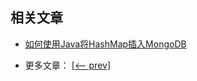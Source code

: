 ## 相关文章

+ [如何使用Java将HashMap插入MongoDB](http://tu-yucheng.github.io/springdata/2023/05/18/java-mongodb-insert-hashmap.html)

- 更多文章： [[<-- prev]](../spring-boot-persistence-mongodb-2/README.md)